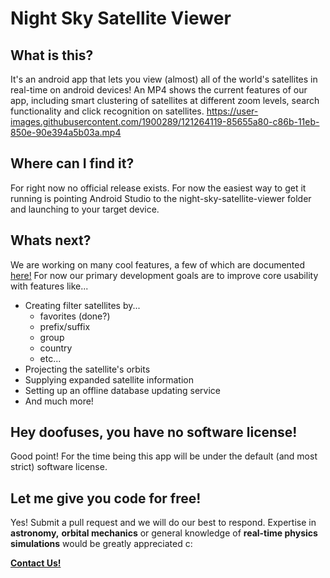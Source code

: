 



# Night Sky Satellite Viewer

## What is this?
It's an android app that lets you view (almost) all of the world's satellites in real-time on android devices! An MP4 shows the current features of our app, including smart clustering of satellites at different zoom levels, search functionality and click recognition on satellites.
https://user-images.githubusercontent.com/1900289/121264119-85655a80-c86b-11eb-850e-90e394a5b03a.mp4

## Where can I find it?
For right now no official release exists. For now the easiest way to get it running is pointing Android Studio to the night-sky-satellite-viewer folder and launching to your target device.

## Whats next?
We are working on many cool features, a few of which are documented [here!](https://docs.google.com/document/d/1snepgEGfFk7aDqji6l7ntQWtisTFIfj868kbaTe_eik/edit?usp=sharing) For now our primary development goals are to improve core usability with features like... 
- Creating filter satellites by...
  - favorites (done?)
  - prefix/suffix
  - group
  - country
  - etc...
- Projecting the satellite's orbits
- Supplying expanded satellite information
- Setting up an offline database updating service
- And much more!

## Hey doofuses, you have no software license!
Good point! For the time being this app will be under the default (and most strict) software license.

## Let me give you code for free!
Yes! Submit a pull request and we will do our best to respond. Expertise in __astronomy,__ __orbital mechanics__ or general knowledge of __real-time physics simulations__ would be greatly appreciated c:

[__Contact Us!__](nightskysatelliteviewer@gmail.com)
